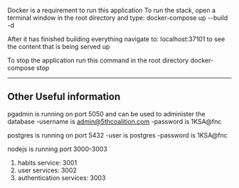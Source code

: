 Docker is a requirement to run this application
To run the stack, open a terminal window in the root directory and type:
	docker-compose up --build -d

After it has finished building everything navigate to:
	localhost:37101 
to see the content that is being served up

To stop the application run this command in the root directory
	docker-compose stop

--------------------------------------------------------------------------------------
Other Useful information
--------------------------------------------------------------------------------------

pgadmin is running on port 5050 and can be used to administer the database
	-username is admin@5thcoalition.com
	-password is 1KSA@fnc
	
postgres is running on port 5432
	-user is postgres
	-password is 1KSA@fnc
	
nodejs is running port 3000-3003
1. habits service: 3001
1. user services: 3002 
2. authentication services: 3003